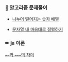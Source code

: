 ### 🧮 알고리즘 문제풀이
- [나누어 떨어지는 숫자 배열](https://github.com/leemyungju9347/Algorithm/blob/master/Level_01/review/04_%EB%82%98%EB%88%84%EC%96%B4%20%EB%96%A8%EC%96%B4%EC%A7%80%EB%8A%94%20%EC%88%AB%EC%9E%90%20%EB%B0%B0%EC%97%B4.html)

- [문자열 내 마음대로 정렬하기](https://github.com/leemyungju9347/Algorithm/blob/master/Level_01/review/05_%EB%AC%B8%EC%9E%90%EC%97%B4%20%EB%82%B4%20%EB%A7%88%EC%9D%8C%EB%8C%80%EB%A1%9C%20%EC%A0%95%EB%A0%AC%ED%95%98%EA%B8%B0.html)

### ✏ js 이론
[`==`와  `===`의 차이](https://github.com/leemyungju9347/TIL/blob/master/%EC%9D%B4%EB%A1%A0/%EC%97%B0%EC%82%B0%EC%9E%90.md)
